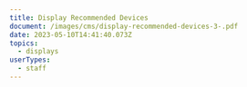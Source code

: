 ```yaml
---
title: Display Recommended Devices
document: /images/cms/display-recommended-devices-3-.pdf
date: 2023-05-10T14:41:40.073Z
topics:
  - displays
userTypes:
  - staff
---
```

